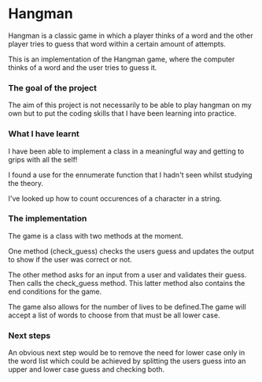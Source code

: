# Hangman
Hangman is a classic game in which a player thinks of a word and the other player tries to guess that word within a certain amount of attempts.

This is an implementation of the Hangman game, where the computer thinks of a word and the user tries to guess it. 

### The goal of the project
The aim of this project is not necessarily to be able to play hangman on my own but to put the coding skills that I have been learning into practice.

### What I have learnt

I have been able to implement a class in a meaningful way and getting to grips with all the self!

I found a use for the ennumerate function that I hadn't seen whilst studying the theory.

I've looked up how to count occurences of a character in a string.


### The implementation

The game is a class with two methods at the moment.

One method (check_guess) checks the users guess and updates the output to show if the user was correct or not.

The other method asks for an input from a user and validates their guess.  Then calls the check_guess method.  This latter method also contains the end conditions for the game.

The game also allows for the number of lives to be defined.The game will accept a list of words to choose from that must be all lower case.

### Next steps
An obvious next step would be to remove the need for lower case only in the word list which could be achieved by splitting the users guess into an upper and lower case guess and checking both.
